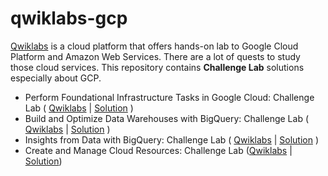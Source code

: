 # qwiklabs-gcp

[Qwiklabs](https://www.qwiklabs.com/) is a cloud platform that offers hands-on lab to Google Cloud Platform and Amazon Web Services. There are a lot of quests to study those cloud services. This repository contains **Challenge Lab** solutions especially about GCP.

- Perform Foundational Infrastructure Tasks in Google Cloud: Challenge Lab ( [Qwiklabs](https://www.qwiklabs.com/focuses/10379?parent=catalog) | [Solution](https://github.com/kkkkk317/qwiklabs-gcp/blob/main/Challenge-Lab/GSP315_Perform-Foundational-Infrastructure-Tasks-in-Google-Cloud.md) )
- Build and Optimize Data Warehouses with BigQuery: Challenge Lab ( [Qwiklabs](https://www.qwiklabs.com/focuses/14341?parent=catalog) | [Solution](https://github.com/kkkkk317/qwiklabs-gcp/blob/main/Challenge-Lab/GSP340_Build-and-Optimize-Data-Warehouses-with-BigQuery.md) )
- Insights from Data with BigQuery: Challenge Lab ( [Qwiklabs](https://www.qwiklabs.com/focuses/11988?parent=catalog) | [Solution](https://github.com/kkkkk317/qwiklabs-gcp/blob/main/Challenge-Lab/GSP787_Insights-from-Data-with-BigQuery.md) )
- Create and Manage Cloud Resources: Challenge Lab ([Qwiklabs](https://www.qwiklabs.com/focuses/10258?parent=catalog) | [Solution](https://github.com/kkkkk317/qwiklabs-gcp/blob/main/Challenge-Lab/GSP313_Create-and-Manage-Cloud-Resources.md))
